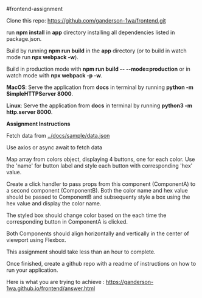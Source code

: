 #frontend-assignment

Clone this repo: https://github.com/ganderson-1wa/frontend.git

run **npm install** in **app** directory installing all dependencies listed in package.json.

Build by running **npm run build** in the **app** directory (or to build in watch mode run **npx webpack -w**).

Build in production mode with **npm run build -- --mode=production** or in watch mode with **npx webpack -p -w**.

**MacOS**: Serve the application from **docs** in terminal by running **python -m SimpleHTTPServer 8000**.

**Linux**: Serve the application from **docs** in terminal by running **python3 -m http.server 8000**.

**Assignment Instructions**

Fetch data from [../docs/sample/data.json](../docs/sample/data.json)

Use axios or async await to fetch data

Map array from colors object, displaying 4 buttons, one for each color. Use the 'name' for button label and style each button with corresponding 'hex' value.

Create a click handler to pass props from this component (ComponentA) to a second component (ComponentB). Both the color name and hex value should be passed to ComponentB and subsequenty style a box using the hex value and display the color name.

The styled box should change color based on the each time the corresponding button in ComponentA is clicked.

Both Components should align horizontally and vertically in the center of viewport using Flexbox.

This assignment should take less than an hour to complete.

Once finished, create a github repo with a readme of instructions on how to run your application.

Here is what you are trying to achieve : https://ganderson-1wa.github.io/frontend/answer.html
